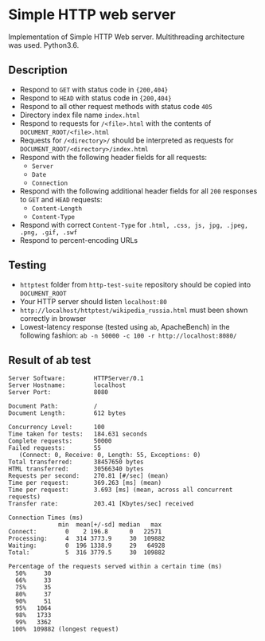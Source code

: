 Simple HTTP web server
=====================

Implementation of Simple HTTP Web server. Multithreading architecture was used. Python3.6.

## Description ##

* Respond to `GET` with status code in `{200,404}`
* Respond to `HEAD` with status code in `{200,404}`
* Respond to all other request methods with status code `405`
* Directory index file name `index.html`
* Respond to requests for `/<file>.html` with the contents of `DOCUMENT_ROOT/<file>.html`
* Requests for `/<directory>/` should be interpreted as requests for `DOCUMENT_ROOT/<directory>/index.html`
* Respond with the following header fields for all requests:
  * `Server`
  * `Date`
  * `Connection`
* Respond with the following additional header fields for all `200` responses to `GET` and `HEAD` requests:
  * `Content-Length`
  * `Content-Type`
* Respond with correct `Content-Type` for `.html, .css, js, jpg, .jpeg, .png, .gif, .swf`
* Respond to percent-encoding URLs


## Testing ##

* `httptest` folder from `http-test-suite` repository should be copied into `DOCUMENT_ROOT`
* Your HTTP server should listen `localhost:80`
* `http://localhost/httptest/wikipedia_russia.html` must been shown correctly in browser
* Lowest-latency response (tested using `ab`, ApacheBench) in the following fashion: `ab -n 50000 -c 100 -r http://localhost:8080/`


## Result of ab test ##
```
Server Software:        HTTPServer/0.1
Server Hostname:        localhost
Server Port:            8080

Document Path:          /
Document Length:        612 bytes

Concurrency Level:      100
Time taken for tests:   184.631 seconds
Complete requests:      50000
Failed requests:        55
   (Connect: 0, Receive: 0, Length: 55, Exceptions: 0)
Total transferred:      38457650 bytes
HTML transferred:       30566340 bytes
Requests per second:    270.81 [#/sec] (mean)
Time per request:       369.263 [ms] (mean)
Time per request:       3.693 [ms] (mean, across all concurrent requests)
Transfer rate:          203.41 [Kbytes/sec] received

Connection Times (ms)
              min  mean[+/-sd] median   max
Connect:        0    2 196.8      0   22571
Processing:     4  314 3773.9     30  109882
Waiting:        0  196 1338.9     29   64928
Total:          5  316 3779.5     30  109882

Percentage of the requests served within a certain time (ms)
  50%     30
  66%     33
  75%     35
  80%     37
  90%     51
  95%   1064
  98%   1733
  99%   3362
 100%  109882 (longest request)
```
